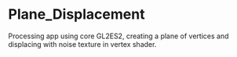 # Plane_Displacement
Processing app using core GL2ES2, creating a plane of vertices and displacing with noise texture in vertex shader.
